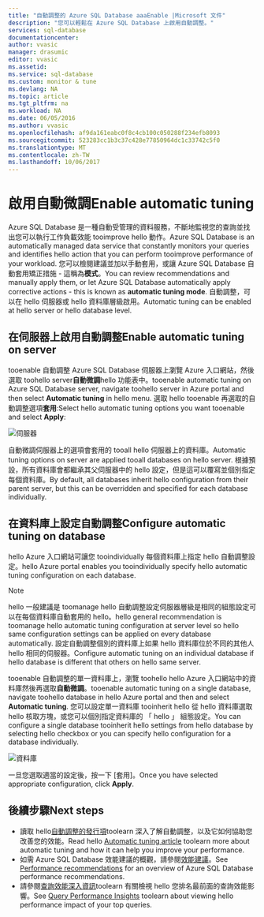 ```yaml
---
title: "自動調整的 Azure SQL Database aaaEnable |Microsoft 文件"
description: "您可以輕鬆在 Azure SQL Database 上啟用自動調整。"
services: sql-database
documentationcenter: 
author: vvasic
manager: drasumic
editor: vvasic
ms.assetid: 
ms.service: sql-database
ms.custom: monitor & tune
ms.devlang: NA
ms.topic: article
ms.tgt_pltfrm: na
ms.workload: NA
ms.date: 06/05/2016
ms.author: vvasic
ms.openlocfilehash: af9da161eabc0f8c4cb100c050288f234efb8093
ms.sourcegitcommit: 523283cc1b3c37c428e77850964dc1c33742c5f0
ms.translationtype: MT
ms.contentlocale: zh-TW
ms.lasthandoff: 10/06/2017
---
```

# <a name="enable-automatic-tuning"></a><span data-ttu-id="40f68-103">啟用自動微調</span><span class="sxs-lookup"><span data-stu-id="40f68-103">Enable automatic tuning</span></span>

<span data-ttu-id="40f68-104">Azure SQL Database 是一種自動受管理的資料服務，不斷地監視您的查詢並找出您可以執行工作負載效能 tooimprove hello 動作。</span><span class="sxs-lookup"><span data-stu-id="40f68-104">Azure SQL Database is an automatically managed data service that constantly monitors your queries and identifies hello action that you can perform tooimprove performance of your workload.</span></span> <span data-ttu-id="40f68-105">您可以檢閱建議並加以手動套用，或讓 Azure SQL Database 自動套用矯正措施 - 這稱為**模式**。</span><span class="sxs-lookup"><span data-stu-id="40f68-105">You can review recommendations and manually apply them, or let Azure SQL Database automatically apply corrective actions - this is known as **automatic tuning mode**.</span></span> <span data-ttu-id="40f68-106">自動調整，可以在 hello 伺服器或 hello 資料庫層級啟用。</span><span class="sxs-lookup"><span data-stu-id="40f68-106">Automatic tuning can be enabled at hello server or hello database level.</span></span>

## <a name="enable-automatic-tuning-on-server"></a><span data-ttu-id="40f68-107">在伺服器上啟用自動調整</span><span class="sxs-lookup"><span data-stu-id="40f68-107">Enable automatic tuning on server</span></span>

<span data-ttu-id="40f68-108">tooenable 自動調整 Azure SQL Database 伺服器上瀏覽 Azure 入口網站，然後選取 toohello server**自動微調**hello 功能表中。</span><span class="sxs-lookup"><span data-stu-id="40f68-108">tooenable automatic tuning on Azure SQL Database server, navigate toohello server in Azure portal and then select **Automatic tuning** in hello menu.</span></span> <span data-ttu-id="40f68-109">選取 hello tooenable 再選取的自動調整選項**套用**:</span><span class="sxs-lookup"><span data-stu-id="40f68-109">Select hello automatic tuning options you want tooenable and select **Apply**:</span></span>

![伺服器](./media/sql-database-automatic-tuning-enable/server.png)

<span data-ttu-id="40f68-111">自動微調伺服器上的選項會套用的 tooall hello 伺服器上的資料庫。</span><span class="sxs-lookup"><span data-stu-id="40f68-111">Automatic tuning options on server are applied tooall databases on hello server.</span></span> <span data-ttu-id="40f68-112">根據預設，所有資料庫會都繼承其父伺服器中的 hello 設定，但是這可以覆寫並個別指定每個資料庫。</span><span class="sxs-lookup"><span data-stu-id="40f68-112">By default, all databases inherit hello configuration from their parent server, but this can be overridden and specified for each database individually.</span></span>

## <a name="configure-automatic-tuning-on-database"></a><span data-ttu-id="40f68-113">在資料庫上設定自動調整</span><span class="sxs-lookup"><span data-stu-id="40f68-113">Configure automatic tuning on database</span></span>

<span data-ttu-id="40f68-114">hello Azure 入口網站可讓您 tooindividually 每個資料庫上指定 hello 自動調整設定。</span><span class="sxs-lookup"><span data-stu-id="40f68-114">hello Azure portal enables you tooindividually specify hello automatic tuning configuration on each database.</span></span>

> [!NOTE]
> <span data-ttu-id="40f68-115">hello 一般建議是 toomanage hello 自動調整設定伺服器層級是相同的組態設定可以在每個資料庫自動套用的 hello。</span><span class="sxs-lookup"><span data-stu-id="40f68-115">hello general recommendation is toomanage hello automatic tuning configuration at server level so hello same configuration settings can be applied on every database automatically.</span></span> <span data-ttu-id="40f68-116">設定自動調整個別的資料庫上如果 hello 資料庫位於不同的其他人 hello 相同的伺服器。</span><span class="sxs-lookup"><span data-stu-id="40f68-116">Configure automatic tuning on an individual database if hello database is different that others on hello same server.</span></span>
>

<span data-ttu-id="40f68-117">tooenable 自動調整的單一資料庫上，瀏覽 toohello hello Azure 入口網站中的資料庫然後再選取**自動微調**。</span><span class="sxs-lookup"><span data-stu-id="40f68-117">tooenable automatic tuning on a single database, navigate toohello database in hello Azure portal and then and select **Automatic tuning**.</span></span> <span data-ttu-id="40f68-118">您可以設定單一資料庫 tooinherit hello 從 hello 資料庫選取 hello 核取方塊，或您可以個別指定資料庫的 「 hello 」 組態設定。</span><span class="sxs-lookup"><span data-stu-id="40f68-118">You can configure a single database tooinherit hello settings from hello database by selecting hello checkbox or you can specify hello configuration for a database individually.</span></span>

![資料庫](./media/sql-database-automatic-tuning-enable/database.png)

<span data-ttu-id="40f68-120">一旦您選取適當的設定後，按一下 [套用]。</span><span class="sxs-lookup"><span data-stu-id="40f68-120">Once you have selected appropriate configuration, click **Apply**.</span></span>

## <a name="next-steps"></a><span data-ttu-id="40f68-121">後續步驟</span><span class="sxs-lookup"><span data-stu-id="40f68-121">Next steps</span></span>
* <span data-ttu-id="40f68-122">讀取 hello[自動調整的發行項](sql-database-automatic-tuning.md)toolearn 深入了解自動調整，以及它如何協助您改善您的效能。</span><span class="sxs-lookup"><span data-stu-id="40f68-122">Read hello [Automatic tuning article](sql-database-automatic-tuning.md) toolearn more about automatic tuning and how it can help you improve your performance.</span></span>
* <span data-ttu-id="40f68-123">如需 Azure SQL Database 效能建議的概觀，請參閱[效能建議](sql-database-advisor.md)。</span><span class="sxs-lookup"><span data-stu-id="40f68-123">See [Performance recommendations](sql-database-advisor.md) for an overview of Azure SQL Database performance recommendations.</span></span>
* <span data-ttu-id="40f68-124">請參閱[查詢效能深入資訊](sql-database-query-performance.md)toolearn 有關檢視 hello 您排名最前面的查詢效能影響。</span><span class="sxs-lookup"><span data-stu-id="40f68-124">See [Query Performance Insights](sql-database-query-performance.md) toolearn about viewing hello performance impact of your top queries.</span></span>
